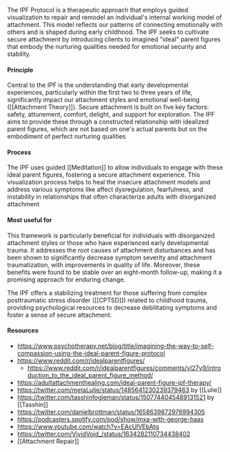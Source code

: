 
The IPF Protocol is a therapeutic approach that employs guided visualization to repair and remodel an individual's internal working model of attachment. This model reflects our patterns of connecting emotionally with others and is shaped during early childhood. The IPF seeks to cultivate secure attachment by introducing clients to imagined "ideal" parent figures that embody the nurturing qualities needed for emotional security and stability.

#### Principle

Central to the IPF is the understanding that early developmental experiences, particularly within the first two to three years of life, significantly impact our attachment styles and emotional well-being ([[Attachment Theory]]). Secure attachment is built on five key factors: safety, attunement, comfort, delight, and support for exploration. The IPF aims to provide these through a constructed relationship with idealized parent figures, which are not based on one's actual parents but on the embodiment of perfect nurturing qualities
#### Process

The IPF uses guided [[Meditation]] to allow individuals to engage with these ideal parent figures, fostering a secure attachment experience. This visualization process helps to heal the insecure attachment models and address various symptoms like affect dysregulation, fearfulness, and instability in relationships that often characterize adults with disorganized attachment

#### Most useful for

This framework is particularly beneficial for individuals with disorganized attachment styles or those who have experienced early developmental trauma. It addresses the root causes of attachment disturbances and has been shown to significantly decrease symptom severity and attachment traumatization, with improvements in quality of life. Moreover, these benefits were found to be stable over an eight-month follow-up, making it a promising approach for enduring change​.

The IPF offers a stabilizing treatment for those suffering from complex posttraumatic stress disorder ([[CPTSD]]) related to childhood trauma, providing psychological resources to decrease debilitating symptoms and foster a sense of secure attachment.

#### Resources

- https://www.psychotherapy.net/blog/title/imagining-the-way-to-self-compassion-using-the-ideal-parent-figure-protocol
- https://www.reddit.com/r/idealparentfigures/
	- https://www.reddit.com/r/idealparentfigures/comments/vl27y9/introduction_to_the_ideal_parent_figure_method/
- https://adultattachmenthealing.com/ideal-parent-figure-ipf-therapy/
- https://twitter.com/metaLulie/status/1485641230239379463 by [[Lulie]]
- https://twitter.com/tasshinfogleman/status/1507744045489131521 by [[Tasshin]]
- https://twitter.com/danielbrottman/status/1658639872976994305
- https://podcasters.spotify.com/pod/show/mxa-with-george-haas
- https://www.youtube.com/watch?v=EAcUlVEbAtg
- https://twitter.com/VividVoid_/status/1634282110734438402
- [[Attachment Repair]]



